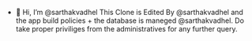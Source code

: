 - 👋 Hi, I’m @sarthakvadhel
This Clone is Edited By @sarthakvadhel and the app build policies + the database is maneged @sarthakvadhel. Do take proper priviliges from the administratives
for any further query.

<!---
sarthakvadhel/sarthakvadhel is a ✨ special ✨ repository because its `README.md` (this file) appears on your GitHub profile.
You can click the Preview link to take a look at your changes.
--->
